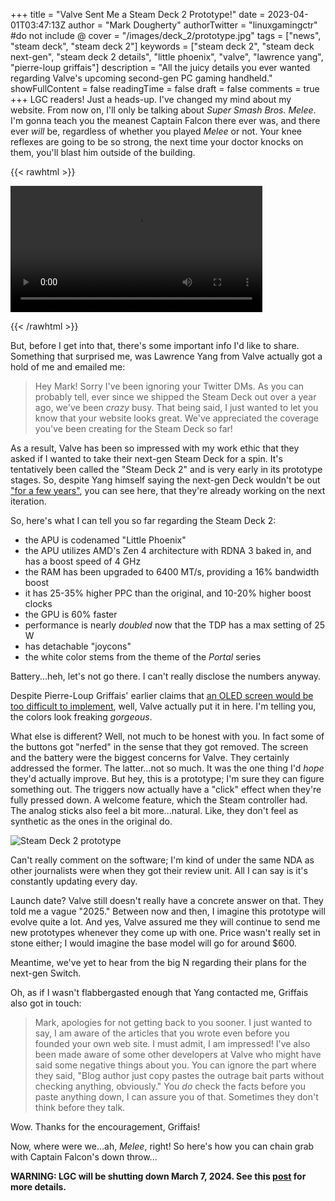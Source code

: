 +++
title = "Valve Sent Me a Steam Deck 2 Prototype!"
date = 2023-04-01T03:47:13Z
author = "Mark Dougherty"
authorTwitter = "linuxgamingctr" #do not include @
cover = "/images/deck_2/prototype.jpg"
tags = ["news", "steam deck", "steam deck 2"]
keywords = ["steam deck 2", "steam deck next-gen", "steam deck 2 details", "little phoenix", "valve", "lawrence yang", "pierre-loup griffais"]
description = "All the juicy details you ever wanted regarding Valve's upcoming second-gen PC gaming handheld."
showFullContent = false
readingTime = false
draft = false
comments = true
+++
LGC readers! Just a heads-up. I've changed my mind about my website. From now on, I'll only be talking about *Super Smash Bros. Melee*. I'm gonna teach you the meanest Captain Falcon there ever was, and there ever *will* be, regardless of whether you played *Melee* or not. Your knee reflexes are going to be so strong, the next time your doctor knocks on them, you'll blast him outside of the building.

{{< rawhtml >}} 

<video width=80% controls autoplay loop>
    <source src="/videos/melee/captain-falcon-win.mp4" type="video/mp4">
    Your browser does not support the video tag.
</video>

{{< /rawhtml >}}

But, before I get into that, there's some important info I'd like to share. Something that surprised me, was Lawrence Yang from Valve actually got a hold of me and emailed me:
> Hey Mark! Sorry I've been ignoring your Twitter DMs. As you can probably tell, ever since we shipped the Steam Deck out over a year ago, we've been *crazy* busy. That being said, I just wanted to let you know that your website looks great. We've appreciated the coverage you've been creating for the Steam Deck so far!

As a result, Valve has been so impressed with my work ethic that they asked if I wanted to take their next-gen Steam Deck for a spin. It's tentatively been called the "Steam Deck 2" and is very early in its prototype stages. So, despite Yang himself saying the next-gen Deck wouldn't be out ["for a few years"](https://linuxgamingcentral.com/posts/rps-interview-with-griffais-and-yang/), you can see here, that they're already working on the next iteration.

So, here's what I can tell you so far regarding the Steam Deck 2:
- the APU is codenamed "Little Phoenix"
- the APU utilizes AMD's Zen 4 architecture with RDNA 3 baked in, and has a boost speed of 4 GHz
- the RAM has been upgraded to 6400 MT/s, providing a 16% bandwidth boost
- it has 25-35% higher PPC than the original, and 10-20% higher boost clocks
- the GPU is 60% faster
- performance is nearly *doubled* now that the TDP has a max setting of 25 W
- has detachable "joycons"
- the white color stems from the theme of the *Portal* series

Battery...heh, let's not go there. I can't really disclose the numbers anyway.

Despite Pierre-Loup Griffais' earlier claims that [an OLED screen would be too difficult to implement](https://linuxgamingcentral.com/posts/vibrantdeck/), well, Valve actually put it in here. I'm telling you, the colors look freaking *gorgeous*. 

What else is different? Well, not much to be honest with you. In fact some of the buttons got "nerfed" in the sense that they got removed. The screen and the battery were the biggest concerns for Valve. They certainly addressed the former. The latter...not so much. It was the one thing I'd *hope* they'd actually improve. But hey, this is a prototype; I'm sure they can figure something out. The triggers now actually have a "click" effect when they're fully pressed down. A welcome feature, which the Steam controller had. The analog sticks also feel a bit more...natural. Like, they don't feel as synthetic as the ones in the original do.

![Steam Deck 2 prototype](/images/deck_2/prototype_photo2.jpg)

Can't really comment on the software; I'm kind of under the same NDA as other journalists were when they got their review unit. All I can say is it's constantly updating every day.

Launch date? Valve still doesn't really have a concrete answer on that. They told me a vague "2025." Between now and then, I imagine this prototype will evolve quite a lot. And yes, Valve assured me they will continue to send me new prototypes whenever they come up with one. Price wasn't really set in stone either; I would imagine the base model will go for around $600.

Meantime, we've yet to hear from the big N regarding their plans for the next-gen Switch.

Oh, as if I wasn't flabbergasted enough that Yang contacted me, Griffais also got in touch:
> Mark, apologies for not getting back to you sooner. I just wanted to say, I am aware of the articles that you wrote even before you founded your own web site. I must admit, I am impressed! I've also been made aware of some other developers at Valve who might have said some negative things about you. You can ignore the part where they said, "Blog author just copy pastes the outrage bait parts without checking anything, obviously." You *do* check the facts before you paste anything down, I can assure you of that. Sometimes they don't think before they talk.

Wow. Thanks for the encouragement, Griffais!

Now, where were we...ah, *Melee*, right! So here's how you can chain grab with Captain Falcon's down throw...

**WARNING: LGC will be shutting down March 7, 2024. See this [post](https://linuxgamingcentral.com/posts/the-end-of-lgc/) for more details.**
